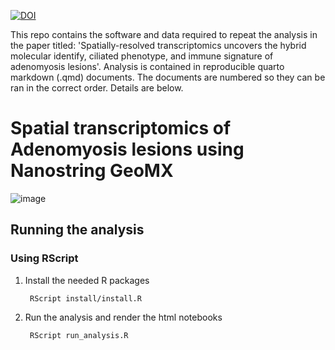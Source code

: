 [![DOI](https://zenodo.org/badge/DOI/10.5281/zenodo.15642732.svg)](https://doi.org/10.5281/zenodo.15642732)

This repo contains the software and data required to repeat the analysis in the paper titled: 'Spatially-resolved transcriptomics uncovers the hybrid molecular identify, ciliated phenotype, and immune signature of adenomyosis lesions'. Analysis is contained in reproducible quarto markdown (.qmd) documents. The documents are numbered so they can be ran in the correct order. Details are below. 

# Spatial transcriptomics of Adenomyosis lesions using Nanostring GeoMX
![image](https://github.com/CBFLivUni/AdenomyosisGeoMX/blob/main/supporting_images/experimental_design.png)



## Running the analysis
### Using RScript

1.	Install the needed R packages
    ```console
     RScript install/install.R
    ```
2.	Run the analysis and render the html notebooks
    ```console
     RScript run_analysis.R
    ```
